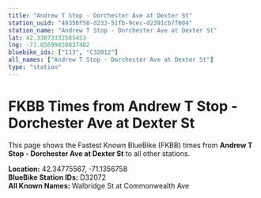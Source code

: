 ```yaml
---
title: "Andrew T Stop - Dorchester Ave at Dexter St"
station_uuid: "49350f58-d233-51fb-9cec-d2391cb7f604"
station_name: "Andrew T Stop - Dorchester Ave at Dexter St"
lat: 42.33073332585453
lng: -71.05699850837482
bluebike_ids: ["113", "C32012"]
all_names: ["Andrew T Stop - Dorchester Ave at Dexter St"]
type: "station"
---
```


# FKBB Times from Andrew T Stop - Dorchester Ave at Dexter St

This page shows the Fastest Known BlueBike (FKBB) times from **Andrew T Stop - Dorchester Ave at Dexter St** to all other stations.

**Location:** 42.34775567, -71.1356758  
**BlueBike Station IDs:** D32072  
**All Known Names:** Walbridge St at Commonwealth Ave

